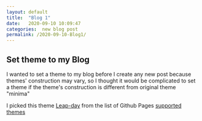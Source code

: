 ```yaml
---
layout: default
title:  "Blog 1"
date:   2020-09-10 10:09:47
categories:  new blog post
permalink: /2020-09-10-Blog1/
---
```


## Set theme to my Blog

I wanted to set a theme to my blog before I create any new post because themes' construction may vary, so I thought it would be complicated to set a theme if the theme's construction is different from original theme "minima"

I picked this theme [Leap-day](https://github.com/pages-themes/leap-day#:~:text=The%20Leap%20day%20theme,or%20even%20use%20it%20today.) from the list of Github Pages [supported themes](https://pages.github.com/themes/)
